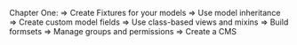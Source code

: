 Chapter One:
    => Create Fixtures for your models 
    => Use model inheritance
    => Create custom model fields
    => Use class-based views and mixins
    => Build formsets
    => Manage groups and permissions
    => Create a CMS